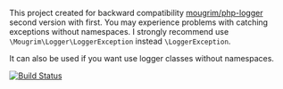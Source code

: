 This project created for backward compatibility [mougrim/php-logger](https://github.com/mougrim/php-logger) second version with first. You may experience problems with catching exceptions without namespaces. I strongly recommend use `\Mougrim\Logger\LoggerException` instead `\LoggerException`.

It can also be used if you want use logger classes without namespaces.

[![Build Status](https://api.travis-ci.org/mougrim/php-logger-old-interface.png)](https://travis-ci.org/mougrim/php-logger-old-interface)
